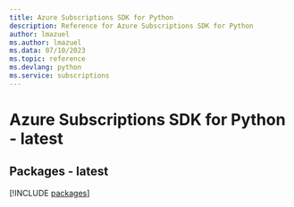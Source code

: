 ```yaml
---
title: Azure Subscriptions SDK for Python
description: Reference for Azure Subscriptions SDK for Python
author: lmazuel
ms.author: lmazuel
ms.data: 07/10/2023
ms.topic: reference
ms.devlang: python
ms.service: subscriptions
---
```

# Azure Subscriptions SDK for Python - latest
## Packages - latest
[!INCLUDE [packages](subscriptions-index.md)]